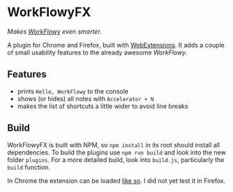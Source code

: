 # WorkFlowyFX

_Makes [WorkFlowy](https://workflowy.com/) even smarter._

A plugin for Chrome and Firefox, built with [WebExtensions](https://developer.mozilla.org/en-US/Add-ons/WebExtensions).
It adds a couple of small usability features to the already awesome _WorkFlowy_.

## Features

* prints `Hello, WorkFlowy` to the console
* shows (or hides) all notes with `Accelerator + N`
* makes the list of shortcuts a little wider to avoid line breaks

## Build

WorkFlowyFX is built with NPM, so `npm install` in its root should install all dependencies.
To build the plugins use `npm run build` and look into the new folder `plugins`.
For a more detailed build, look into `build.js`, particularly the `build` function.

In Chrome the extension can be loaded [like so](https://developer.chrome.com/extensions/getstarted#unpacked).
I did not yet test it in Firefox.